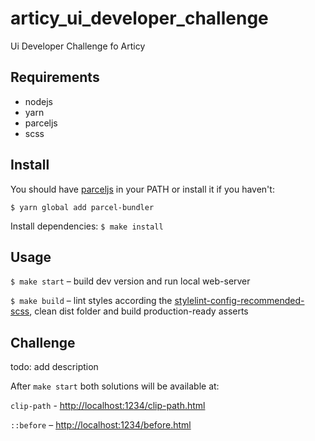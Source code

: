 # articy_ui_developer_challenge

Ui Developer Challenge fo Articy

## Requirements

* nodejs
* yarn 
* parceljs
* scss

## Install

You should have [parceljs](https://parceljs.org/) in your PATH or install it if you haven't:

`$ yarn global add parcel-bundler`

Install dependencies: `$ make install`

## Usage

`$ make start` – build dev version and run local web-server

`$ make build` – lint styles according the [stylelint-config-recommended-scss](https://github.com/kristerkari/stylelint-config-recommended-scss), clean dist folder and build production-ready asserts

## Challenge

todo: add description

After `make start` both solutions will be available at:

`clip-path` - [http://localhost:1234/clip-path.html](http://localhost:1234/clip-path.html)

`::before` – [http://localhost:1234/before.html](http://localhost:1234/before.html)